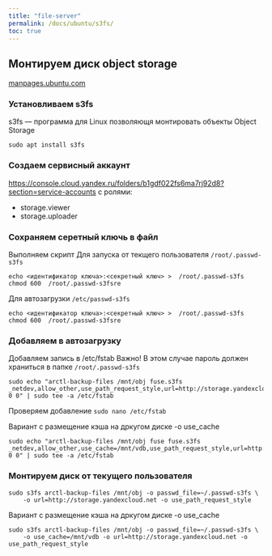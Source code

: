 ```yaml
---
title: "file-server"
permalink: /docs/ubuntu/s3fs/
toc: true
---
```


## Монтируем диск object storage

[manpages.ubuntu.com](http://manpages.ubuntu.com/manpages/focal/man1/s3fs.1.html)

### Установливаем s3fs
s3fs — программа для Linux позволяющя монтировать объекты Object Storage
```
sudo apt install s3fs
```

### Создаем сервисный аккаунт
https://console.cloud.yandex.ru/folders/b1gdf022fs6ma7rj92d8?section=service-accounts
с ролями:
- storage.viewer
- storage.uploader

### Сохраняем серетный ключь в файл
Выполняем скрипт
Для запуска от текщего пользователя `/root/.passwd-s3fs`
```
echo <идентификатор ключа>:<секретный ключ> >  /root/.passwd-s3fs
chmod 600  /root/.passwd-s3fsre
```
Для автозагрузки `/etc/passwd-s3fs`
```
echo <идентификатор ключа>:<секретный ключ> >  /root/.passwd-s3fs
chmod 600  /root/.passwd-s3fsre
```

### Добавляем в автозагрузку

Добавляем запись в /etc/fstab
Важно! В этом случае пароль должен храниться в папке `/root/.passwd-s3fs`

```
sudo echo "arctl-backup-files /mnt/obj fuse.s3fs _netdev,allow_other,use_path_request_style,url=http://storage.yandexcloud.net 0 0" | sudo tee -a /etc/fstab
```

Проверяем добавление
`sudo nano /etc/fstab`

Вариант с размещение кэша на дркугом диске -o use_cache
```
sudo echo "arctl-backup-files /mnt/obj fuse fuse.s3fs _netdev,allow_other,use_cache=/mnt/vdb,use_path_request_style,url=http://storage.yandexcloud.net 0 0" | sudo tee -a /etc/fstab
```

### Монтируем диск от текущего пользователя

```
sudo s3fs arctl-backup-files /mnt/obj -o passwd_file=~/.passwd-s3fs \
    -o url=http://storage.yandexcloud.net -o use_path_request_style
```

Вариант с размещение кэша на дркугом диске -o use_cache
```
sudo s3fs arctl-backup-files /mnt/obj -o passwd_file=~/.passwd-s3fs \
    -o use_cache=/mnt/vdb -o url=http://storage.yandexcloud.net -o use_path_request_style
```
